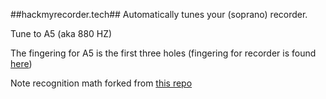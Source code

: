 ##hackmyrecorder.tech##
Automatically tunes your (soprano) recorder.

Tune to A5 (aka 880 HZ)

The fingering for A5 is the first three holes (fingering for recorder is found [here](http://www.americanrecorder.org/docs/Fingering_chart_for_soprano_recorder.pdf))

Note recognition math forked from [this repo](https://github.com/cwilso/PitchDetect/)